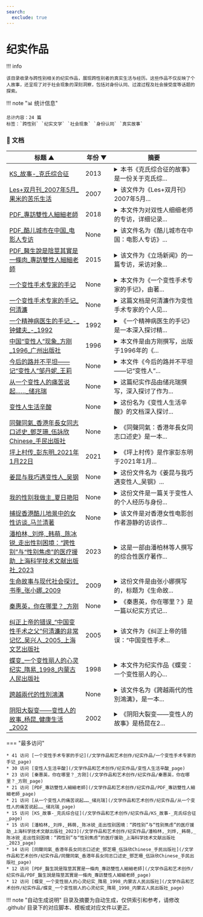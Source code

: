 ```yaml
---
search:
  exclude: true
---
```


# 纪实作品


!!! info

    该目录收录与跨性别相关的纪实作品，展现跨性别者的真实生活与经历。这些作品不仅反映了个人故事，还呈现了对于社会现象的深刻洞察，包括对身份认同、过渡过程及社会接受度等话题的探索。



!!! note "📊 统计信息"

    总计内容：24 篇
    标签：`跨性别` `纪实文学` `社会现象` `身份认同` `真实故事`



### 📄 文档

<table>
<thead><tr>
<th style="width: 40%" data-sortable="true" data-sort-direction="asc" data-sort-type="text">标题 ▲</th>
<th style="width: 15%" data-sortable="true" data-sort-direction="desc" data-sort-type="year">年份 ▼</th>
<th style="width: 45%">摘要</th>
</tr></thead>
<tbody>
<tr data-name="KS_故事-_克氏综合征" data-year="2013" data-date="2024-10-29 07:17:11">
                <td><a href="KS_故事-_克氏综合征_page" class="md-button">KS_故事-_克氏综合征</a></td>
                <td class="year-cell">2013</td>
                <td class="description-cell"><details markdown>
                    <summary>本书《克氏综合征的故事》是一份关于克氏综...</summary>
                    <div class="description">
                        本书《克氏综合征的故事》是一份关于克氏综合征（Klinefelter Syndrome，KS）患者及其家属的详尽信息指南。由Iain W McKinlay编纂的这本书为克氏综合征患者、家属、医疗工作者和公众提供了对该病症的基础知识、症状表现、影响、及医学干预的全面介绍。内容涵盖克氏综合征的遗传机制、临床表现、心理影响、医疗资源、患者故事、研究进展等，甚至包括对克氏综合征的社会认知和法律政策等方面的探讨。书中强调，克氏综合征患者并不孤单，号召公众关注与支持这一特殊群体。同时，书中还穿插着来自医学专家的观点与建议，以及志愿者们的努力与奉献。通过详细的讨论，读者可以了解到患者往往面临的生理和心理挑战，以及应对这些挑战的可能途径。更有助于克氏综合征患者及其家庭了解到如何在生活中寻找支持和信息的资源。
                        <br>年份：2013
                        <br>收录日期：2024-10-29 07:17:11
                    </div>
                </details></td>
            </tr>
<tr data-name="Les+双月刊_2007年5月_果米的苦乐生活" data-year="2007" data-date="2024-11-23 03:16:28">
                <td><a href="Les+双月刊_2007年5月_果米的苦乐生活_page" class="md-button">Les+双月刊_2007年5月_果米的苦乐生活</a></td>
                <td class="year-cell">2007</td>
                <td class="description-cell"><details markdown>
                    <summary>该文件为《Les+双月刊》2007年5月...</summary>
                    <div class="description">
                        该文件为《Les+双月刊》2007年5月刊的PDF文档，主要探讨了与女性同性恋（拉拉）、跨性别及多元性别相关的生活、情感与社会活动。内容涵盖了多个主题，包括人物访谈、社会运动、文化活动和相关法律政策等，旨在记录女性同性恋者的生活状态与挑战。该期刊特定地介绍了参与《Les+》工作的成员果米的个人经历，包括她在杂志发放中面临的艰辛与快乐，努力提高女性同性恋者的可见性和团体凝聚力。文章提到从网络生成的拉拉社群如何逐渐发展成为一个支持与分享的空间，并强调了在社会压力下同性恋者所遭受的精神困扰与旁观者的恐同心理。通过访聊与个人叙述，体现了拉拉群体的多样性与他们对于社会认可与爱情的向往。
                        <br>年份：2007
                        <br>收录日期：2024-11-23 03:16:28
                    </div>
                </details></td>
            </tr>
<tr data-name="PDF_專訪雙性人細細老師" data-year="2018" data-date="2024-11-07 19:25:09">
                <td><a href="PDF_專訪雙性人細細老師_page" class="md-button">PDF_專訪雙性人細細老師</a></td>
                <td class="year-cell">2018</td>
                <td class="description-cell"><details markdown>
                    <summary>本文件为对双性人细细老师的专访，详细记录...</summary>
                    <div class="description">
                        本文件为对双性人细细老师的专访，详细记录了她的成长经历、身份认同及面临的挑战。细细老师（本名陆月明）从小到大经历了多次医疗手术，因医生误判断其性别，导致她在儿童时期便被迫接受了一系列身体上的改造。在访谈中，她描述了自己出生时医生无法判断性别的情形，以及在接受手术过程中所经历的痛苦与挣扎。她指出，香港的医疗系统对双性人缺乏理解，常将其视为病理化的个体，强迫其选择性别，这使得双性人的人生充满困惑与痛苦。尽管经历重重困难，细细老师坚韧不拔，现任注册中医、注册社工及临床催眠治疗师，她还积极参与双性人支援组织的工作，帮助他人并呼吁社会对双性人群体的理解和接受。访谈中，她表达了希望双性人能得到尊重和基本人权的愿望，向社会传达双性人并非病态特殊。如细细老师所言：“与他人的目光与朋辈欺凌确是很难受，但我希望仍在暗处的双性人知道他们并不孤单。”
                        <br>年份：2018
                        <br>收录日期：2024-11-07 19:25:09
                    </div>
                </details></td>
            </tr>
<tr data-name="PDF_酷儿城市在中国_电影人专访" data-year="None" data-date="2024-11-07 18:55:23">
                <td><a href="PDF_酷儿城市在中国_电影人专访_page" class="md-button">PDF_酷儿城市在中国_电影人专访</a></td>
                <td class="year-cell">None</td>
                <td class="description-cell"><details markdown>
                    <summary>该文件名为《酷儿城市在中国：电影人专访》...</summary>
                    <div class="description">
                        该文件名为《酷儿城市在中国：电影人专访》，是关于中国电影人如何在酷儿文化中探索和表达自身身份的纪实作品。文中通过对多位电影人的深入访谈，揭示了他们在创作过程中的思想历程以及面对社会偏见时的挑战与坚持。作品中涉及了跨性别和酷儿群体在中国社会中的生存现状，讲述了这些电影人如何通过艺术来发声和影响社会对性别多样性的理解。

文中有诸如“我的电影不仅是个人的故事，更是整个群体的声音”的表述，展现了电影人在创作中体现的使命感。这部作品不仅描绘了各位电影人的创作经历，也反映了他们对性别认同与社会接受度之间矛盾的深刻思考。
                        <br>年份：None
                        <br>收录日期：2024-11-07 18:55:23
                    </div>
                </details></td>
            </tr>
<tr data-name="PDF_醫生說是陰莖其實是一條肉_專訪雙性人細細老師" data-year="2015" data-date="2024-11-07 19:25:31">
                <td><a href="PDF_醫生說是陰莖其實是一條肉_專訪雙性人細細老師_page" class="md-button">PDF_醫生說是陰莖其實是一條肉_專訪雙性人細細老師</a></td>
                <td class="year-cell">2015</td>
                <td class="description-cell"><details markdown>
                    <summary>该文件为《立场新闻》的一篇专访，采访对象...</summary>
                    <div class="description">
                        该文件为《立场新闻》的一篇专访，采访对象为双性人细细老师，详细记录了她的生命故事与过渡经历。细细老师在访谈中分享了自己出生时的性别不确定性，以及如何被社会和医疗体系强迫接受手术，以符合传统的性别角色。她描述了自己在医治过程中遭遇的痛苦与困扰，并坦言自己身体的真实状况与身份认同的挣扎。在她的故事中，双性人在医疗、家庭及社会中面临的困难一一浮现。细细老师还指出，尽管她经历了许多手术，仍然发现自己体内有未发育的子宫，进一步揭示了社会对双性人群体的忽视与偏见。她的经历不仅反映了个人的困境，同时也触及了社会政策对双性人的歧视和缺乏认可。细细老师在访谈中强调了爱和接纳的重要性，并倡导社会应当对双性人及性别多样性有更深入的理解与尊重。
                        <br>年份：2015
                        <br>收录日期：2024-11-07 19:25:31
                    </div>
                </details></td>
            </tr>
<tr data-name="一个变性手术专家的手记" data-year="None" data-date="2024-12-13 05:32:01">
                <td><a href="一个变性手术专家的手记_page" class="md-button">一个变性手术专家的手记</a></td>
                <td class="year-cell">None</td>
                <td class="description-cell"><details markdown>
                    <summary>本文件为《一个变性手术专家的手记》，由著...</summary>
                    <div class="description">
                        本文件为《一个变性手术专家的手记》，由著名变性手术专家何清旅撰写，详细描述了变性手术的医疗过程与社会反响。该文通过记录多位易性癖患者的真实故事，揭示了他们在性别认同上的痛苦经历与追求变性的决心。内容涉及易性癖的医学定义、手术实践的伦理考量，以及手术对患者生活的深远影响。其中，专家亲历的多个手术案例，体现了变性手术在中国的发展历程与挑战。文中还提及了患者们在求医过程中的心理挣扎，他们的信件暴露出社会对跨性别群体的偏见与误解，呼吁社会对于易性癖患者的理解与同情。
                        <br>年份：None
                        <br>收录日期：2024-12-13 05:32:01
                    </div>
                </details></td>
            </tr>
<tr data-name="一个变性手术专家的手记_何清濂" data-year="None" data-date="2024-12-13 05:32:01">
                <td><a href="一个变性手术专家的手记_何清濂_page" class="md-button">一个变性手术专家的手记_何清濂</a></td>
                <td class="year-cell">None</td>
                <td class="description-cell"><details markdown>
                    <summary>这篇文档是何清濂作为变性手术专家的个人见...</summary>
                    <div class="description">
                        这篇文档是何清濂作为变性手术专家的个人见证与感悟，记录了他在进行诸多变性手术后，与患者之间的感人故事和心理历程。文件中提及了易性癖与变性人的困扰，以及社会对他们的偏见和误解。何清濂详细描述了第一位接受手术的变性人秦惠荣的经历，并透过法律和医学的视角探讨了变性手术的复杂性和必要性。他提到许多易性癖患者从小便感到自己的内心与身体相悖，生活在极大的痛苦与绝望中，渴求被理解与接纳。文中不仅介绍了手术的医学过程，还叙述了患者在手术后的新生活，如秦惠荣告别之前的生活，重塑自己及融入社会的挑战。文件也提醒了众多患者在追求变性手术的同时，心理辅导和社会支持的重要性，以及如何在社会环境中找到自己的位置。
                        <br>年份：None
                        <br>收录日期：2024-12-13 05:32:01
                    </div>
                </details></td>
            </tr>
<tr data-name="一个精神病医生的手记_-_钟健夫_-_1992" data-year="1992" data-date="2024-12-13 05:32:01">
                <td><a href="一个精神病医生的手记_-_钟健夫_-_1992_page" class="md-button">一个精神病医生的手记_-_钟健夫_-_1992</a></td>
                <td class="year-cell">1992</td>
                <td class="description-cell"><details markdown>
                    <summary>《一个精神病医生的手记》是一本深入探讨精...</summary>
                    <div class="description">
                        《一个精神病医生的手记》是一本深入探讨精神疾病与性别身份的书籍，由精神病医生钟健夫所著。本书共分为九个章节，涵盖从医院案例到文化背景的多个方面，包括性别认同、性行为的多样性以及精神病患者的真实经历。书中提到了一些令人深思的议题，例如对女乒乓球员的性错位的分析，以及对自认为是女性的男性的描述。

该书详细介绍了患者在精神病院的生活，并对杀人犯罪案例进行探讨，揭示了心理健康与社会规范之间的复杂关系。通过这些故事，作者不仅讲述了患者的痛苦经历，还反映出社会对精神疾病和性别多样性的不理解与偏见，展示了这一领域的法律与道德困境。

书中的附录部分也提供了有关精神病学历史及相关研究的参考资料，使得这一素材对学者、研究者及公众都有很高的参考价值。
                        <br>年份：1992
                        <br>收录日期：2024-12-13 05:32:01
                    </div>
                </details></td>
            </tr>
<tr data-name="中国“变性人”现象_方刚_1996_广州出版社" data-year="1996" data-date="2024-12-13 05:32:01">
                <td><a href="中国“变性人”现象_方刚_1996_广州出版社_page" class="md-button">中国“变性人”现象_方刚_1996_广州出版社</a></td>
                <td class="year-cell">1996</td>
                <td class="description-cell"><details markdown>
                    <summary>本文件是由方刚撰写，出版于1996年的《...</summary>
                    <div class="description">
                        本文件是由方刚撰写，出版于1996年的《变性人现象》一书，主要探讨了中国的变性人群体及其社会处境。文中详细记录了跨性别者的生命故事和过渡经历，揭示了他们在社会、家庭及医疗体系中所面临的挑战与困境。方刚通过对个人案例的引用，展示了变性人如何寻求自我认同，以及在法律和医疗资源方面存在的不足。书中对变性人的社会认知进行了反思，强调社会对性别认同的理解和接受程度对跨性别者生存状况的重要影响。这本书不仅是对当时中国变性人现状的深刻记录，也为后续的学术研究和社会讨论提供了宝贵的第一手资料。
                        <br>年份：1996
                        <br>收录日期：2024-12-13 05:32:01
                    </div>
                </details></td>
            </tr>
<tr data-name="今后的路并不平坦——记“变性人”邹丹妮_王莉" data-year="None" data-date="2024-12-13 05:32:01">
                <td><a href="今后的路并不平坦——记“变性人”邹丹妮_王莉_page" class="md-button">今后的路并不平坦——记“变性人”邹丹妮_王莉</a></td>
                <td class="year-cell">None</td>
                <td class="description-cell"><details markdown>
                    <summary>本文件《今后的路并不平坦——记“变性人”...</summary>
                    <div class="description">
                        本文件《今后的路并不平坦——记“变性人”邹丹妮》由王莉撰写，主要讲述了跨性别者邹丹妮的个人经历和她在社会中所面临的挑战与困境。文本描绘了邹丹妮的生命故事，从她的性别认同的觉醒，到在社会、家庭和医疗体系中所经历的多重压力。作者通过生动的叙述展示了邹丹妮如何勇敢面对歧视与偏见，同时也反映了她对未来的期待与不安。文章中的一些句子深入人心，如邹丹妮表达了对自身身份的渴望与挣扎，以及在转型道路上遇到的种种阻碍。这不仅是一个个体的故事，也是对整个跨性别群体生存现状的真实记录。
                        <br>年份：None
                        <br>收录日期：2024-12-13 05:32:01
                    </div>
                </details></td>
            </tr>
<tr data-name="从一个变性人的痛苦说起……_储兆瑞" data-year="None" data-date="2024-12-13 05:32:01">
                <td><a href="从一个变性人的痛苦说起……_储兆瑞_page" class="md-button">从一个变性人的痛苦说起……_储兆瑞</a></td>
                <td class="year-cell">None</td>
                <td class="description-cell"><details markdown>
                    <summary>这篇纪实作品由储兆瑞撰写，深入探讨了作为...</summary>
                    <div class="description">
                        这篇纪实作品由储兆瑞撰写，深入探讨了作为变性人所经历的种种痛苦与挑战。文中以第一人称视角，生动描绘了作者的生命故事，包括自我认同的挣扎、社会偏见的冲击及在变性过程中面临的种种困难。作者详细回忆了过渡过程中的心路历程，特别是面对社会与家庭的反应、心理上的孤独与挣扎，以及对于身体和身份的自我认同。作品还充满了对人性和情感的反思，展现了变性人面临的心理困境与生存斗争。通过个人经历，作者希望引发社会对跨性别群体的理解与关注，并呼吁更多人能够对这群体给予支持与尊重。
                        <br>年份：None
                        <br>收录日期：2024-12-13 05:32:01
                    </div>
                </details></td>
            </tr>
<tr data-name="变性人生活辛酸" data-year="None" data-date="2024-12-13 05:32:01">
                <td><a href="变性人生活辛酸_page" class="md-button">变性人生活辛酸</a></td>
                <td class="year-cell">None</td>
                <td class="description-cell"><details markdown>
                    <summary>这份名为《变性人生活辛酸》的文档深入探讨...</summary>
                    <div class="description">
                        这份名为《变性人生活辛酸》的文档深入探讨了跨性别个体的生活经历与艰辛。文中呈现了一段惊险的历程，主人公经历了法律困境、家庭挑战与社会偏见。文中提及，主角在经历困难后与其心爱的小猫“萨里”结成伴侣，并进行了象征性的婚礼，反映出其在面对社会压力与个人身份认同的复杂感受。此文档中，作者通过讲述具体的故事和人物来揭示变性人在现代社会中的艰辛境遇，包括相关的法律和社交障碍，强调了变性人群体所面对的就业歧视和社会排斥现象。整体上，这份文档不仅提供了生动的个案研究，同时也为理解跨性别者的生活现状提供了重要的视角。
                        <br>年份：None
                        <br>收录日期：2024-12-13 05:32:01
                    </div>
                </details></td>
            </tr>
<tr data-name="同聲同氣_香港年長女同志口述史_鄧芝珊_伍詠欣Chinese_手民出版社" data-year="None" data-date="2024-12-13 05:32:01">
                <td><a href="同聲同氣_香港年長女同志口述史_鄧芝珊_伍詠欣Chinese_手民出版社_page" class="md-button">同聲同氣_香港年長女同志口述史_鄧芝珊_伍詠欣Chinese_手民出版社</a></td>
                <td class="year-cell">None</td>
                <td class="description-cell"><details markdown>
                    <summary>《同聲同氣：香港年長女同志口述史》是一本...</summary>
                    <div class="description">
                        《同聲同氣：香港年長女同志口述史》是一本记录了多位香港年长女同志生活和过渡经历的纪实作品。书中通过阿安和阿宝等人的生命故事，展示了她们从青春到老年的爱情与孤独、奋斗与牺牲，讨论了跨性别与女性主义在香港社会中的地位与挑战。作品中阿安出生于1958年，成长于文化氛围浓厚的香港，经历了许多与性同恋相关的社会禁忌与个人情感的纠葛，以及在传统家庭中的挣扎。她的故事为我们呈现了女同志在历史变迁中的记忆及身份认同的问题。而阿宝作为一位跨越不同年代与社会环境的女性，通过她与其他女性的恋爱经历，探讨了爱情与社会对女性及其性向的期待和压力。书中不仅展示了个人的成长与情感，还有港英政府对同性恋的法律政策的变化及其对群体生存状况的影响。
                        <br>年份：None
                        <br>收录日期：2024-12-13 05:32:01
                    </div>
                </details></td>
            </tr>
<tr data-name="坪上村传_彭东明_2021年1月22日" data-year="2021" data-date="2024-11-23 03:59:33">
                <td><a href="坪上村传_彭东明_2021年1月22日_page" class="md-button">坪上村传_彭东明_2021年1月22日</a></td>
                <td class="year-cell">2021</td>
                <td class="description-cell"><details markdown>
                    <summary>《坪上村传》是作家彭东明于2021年1月...</summary>
                    <div class="description">
                        《坪上村传》是作家彭东明于2021年1月22日出版的长篇小说，该小说通过传记的方式描绘一个村庄的历史与现状，意在为本土文化的传承与发扬贡献力量。彭东明在书中记录了村庄中普通人如村支书老万、长贵及他的六个孩子等人的生活故事，体现了他们在现代转型社会中所承受的种种困境与挑战。通过真实生活的细腻描绘，作者不仅关照了历史，也反映了乡村教育扶贫的现状与困境，让读者感受到乡村教育对未来的重要性。小说在结构上包含了八个篇章，总字数达26万，字里行间透露着彭东明对农村教育以及农耕文明的深刻思考与细腻观察。该书还交织了诸多乡村故事与文化资源，展示出对当地历史及人文关怀的深刻理解。
                        <br>年份：2021
                        <br>收录日期：2024-11-23 03:59:33
                    </div>
                </details></td>
            </tr>
<tr data-name="姜昆与我巧遇变性人_吴钢" data-year="None" data-date="2024-12-13 05:32:01">
                <td><a href="姜昆与我巧遇变性人_吴钢_page" class="md-button">姜昆与我巧遇变性人_吴钢</a></td>
                <td class="year-cell">None</td>
                <td class="description-cell"><details markdown>
                    <summary>这份文件名为《姜昆与我巧遇变性人_吴钢》...</summary>
                    <div class="description">
                        这份文件名为《姜昆与我巧遇变性人_吴钢》，内容为一篇纪实作品，结合了个人经历与新加坡特殊的社会文化现象。作者通过与一位变性人小蓝的偶然相遇，深入探讨了新加坡华人社会中的性别认同与文化冲突。文本描绘了新加坡的多元文化环境，特别是涉及华人的生活方式。文章中提到的小蓝表明了转变过程中的身体与心理变化，以及在社会中作为“人妖”所面临的现状，既有对外界的适应与反抗，也涉及到对自身身份认同的追寻。作者在描述中融合了新加坡的社会政策、经济现象及个体生命故事，带读者了解了在异国其境中，华人如何创造出一片生存的天地。文中提到的“小蓝的当铺”，映射出社会底层人们的生存状态，同时对新加坡的景观及人际关系具有无可替代的观察与思考。
                        <br>年份：None
                        <br>收录日期：2024-12-13 05:32:01
                    </div>
                </details></td>
            </tr>
<tr data-name="我的性别我做主_夏日艳阳" data-year="None" data-date="2024-12-13 05:32:01">
                <td><a href="我的性别我做主_夏日艳阳_page" class="md-button">我的性别我做主_夏日艳阳</a></td>
                <td class="year-cell">None</td>
                <td class="description-cell"><details markdown>
                    <summary>这份文件是一篇关于变性人的个人经历与身份...</summary>
                    <div class="description">
                        这份文件是一篇关于变性人的个人经历与身份认同的纪实作品，讲述了刘晓晶的成长故事及其变性手术的经历。刘晓晶从小就感受到性别认同的冲突，她在家人支持下勇敢追求自己的真实身份。在接受了变性手术后，刘晓晶从一个生理上的男性成功转变为女性，她的身体和心理都经历了深刻的蜕变。文件中不仅展示了她在手术过程中的痛苦经历，还提到她参与的变性人美丽大赛以及所获奖项，说明了她在社会中的转变与接受度。文本还探讨了社会对变性人与人妖、同性恋、异装癖等的不同理解，试图厘清各者之间的区别。整份文件不仅反映个人的生存现状，也引发对跨性别群体在社会中地位的思考。
                        <br>年份：None
                        <br>收录日期：2024-12-13 05:32:01
                    </div>
                </details></td>
            </tr>
<tr data-name="捕捉香港酷儿地景中的女性访谈_马兰清著" data-year="None" data-date="2024-11-23 02:56:13">
                <td><a href="捕捉香港酷儿地景中的女性访谈_马兰清著_page" class="md-button">捕捉香港酷儿地景中的女性访谈_马兰清著</a></td>
                <td class="year-cell">None</td>
                <td class="description-cell"><details markdown>
                    <summary>该文件是对香港女性电影创作者游静的访谈作...</summary>
                    <div class="description">
                        该文件是对香港女性电影创作者游静的访谈作品，主要探讨她的影片《好郁》的创作背景及影响。游静的《好郁》是第一部从女性主义视角出发，聚焦于香港女同性恋生活的叙事电影。在访谈中，游静分享了她的电影制作经历，包括她如何从英国教育体系中受到影响，如何发现自己的性取向，以及面对电影行业中存在的性别与性取向的偏见。她也谈及了在影片制作中面临的挑战，如审查制度对作品自由表达的压制，以及香港社会对同性恋议题的接受程度与变化。游静强调了电影不仅是个人创作，也是对社会环境的反思，展示了在一个空间狭小且充满矛盾的城市中，女性之间情感交流和身份认同的重要性。访谈清楚地描绘出游静如何通过自己的作品探索历史、文化和阶级关系，特别是在香港的社会脉络中展现LGBTQ群体的真实经历與生存状况。
                        <br>年份：None
                        <br>收录日期：2024-11-23 02:56:13
                    </div>
                </details></td>
            </tr>
<tr data-name="潘柏林,_刘烨,_韩萌,_陈冰锐_走出性别困境：“跨性别”与“性别焦虑”的医疗援助_上海科学技术文献出版社_2023" data-year="2023" data-date="2024-12-13 05:32:01">
                <td><a href="潘柏林,_刘烨,_韩萌,_陈冰锐_走出性别困境：“跨性别”与“性别焦虑”的医疗援助_上海科学技术文献出版社_2023_page" class="md-button">潘柏林,_刘烨,_韩萌,_陈冰锐_走出性别困境：“跨性别”与“性别焦虑”的医疗援助_上海科学技术文献出版社_2023</a></td>
                <td class="year-cell">2023</td>
                <td class="description-cell"><details markdown>
                    <summary>这是一部由潘柏林等人撰写的综合性医疗著作...</summary>
                    <div class="description">
                        这是一部由潘柏林等人撰写的综合性医疗著作，主要聚焦于跨性别者在面对性别焦虑时所需的医疗支持和服务。书中详细论述了跨性别者的心理、生理、生存现状和法律政策，强调了医疗支持对他们的重要性，并介绍了跨性别医疗的流程和所面临的挑战。特别是对跨性别青少年的青春期抑制治疗，作者指出其能够暂时缓解性别焦虑，并给予青少年必要的探索时间。书中还涉及了如何在家庭和社会环境中接纳跨性别者，以及家长需要如何理解和支持他们的孩子。这本书不仅为医务人员提供了专业知识，也为跨性别者及其家庭提供了必要的心理支持和理解。
                        <br>年份：2023
                        <br>收录日期：2024-12-13 05:32:01
                    </div>
                </details></td>
            </tr>
<tr data-name="生命故事与现代社会探讨_书季_张小娜_2009" data-year="2009" data-date="2024-11-23 02:23:38">
                <td><a href="生命故事与现代社会探讨_书季_张小娜_2009_page" class="md-button">生命故事与现代社会探讨_书季_张小娜_2009</a></td>
                <td class="year-cell">2009</td>
                <td class="description-cell"><details markdown>
                    <summary>这份文件是由张小娜撰写的，标题为《生命故...</summary>
                    <div class="description">
                        这份文件是由张小娜撰写的，标题为《生命故事与现代社会探讨》，发表于2009年，属于文学作品和艺术创作范畴。文件内容涵盖了生命故事、个人经历以及与现代社会互动的思考，逐渐阐述了在现代社会中面临的多元性别挑战和生活体验。文章中引用了各种文化与思想，对跨性别及多元性别问题展开了深入探讨，涉及了个人感受与社会环境的碰撞，例如通过生活细节描绘了个体情感与社会认知之间的关系。记录了一些对话和故事片段，反映了在现代社会中生存的复杂性，充满了对生活哲理的思考和个人对多元性的承认。
                        <br>年份：2009
                        <br>收录日期：2024-11-23 02:23:38
                    </div>
                </details></td>
            </tr>
<tr data-name="秦惠英，你在哪里？_方刚" data-year="None" data-date="2024-12-13 05:32:01">
                <td><a href="秦惠英，你在哪里？_方刚_page" class="md-button">秦惠英，你在哪里？_方刚</a></td>
                <td class="year-cell">None</td>
                <td class="description-cell"><details markdown>
                    <summary>《秦惠英，你在哪里？》是一篇以纪实方式记...</summary>
                    <div class="description">
                        《秦惠英，你在哪里？》是一篇以纪实方式记录中国首位变性人秦惠英的生平与过渡经历的文档。文件详细叙述了秦惠英的求学经历、对自己性别认同的探索、以及在进行变性手术后的生活挑战。文本指出，秦惠英自小在一个农民家庭长大，并在复旦大学完成学业，期间逐渐觉醒对性别认同的渴望。她经历了重大的心理挣扎和社会压力，同时也勇敢地决定向社会公布自己的身份，成为变性人的代表之一。

文件中提到，秦惠英在变性手术前后面临家庭、社会和职场的多重压力，而她的自我曝光不仅是个人的选择，也是希望能为更多易性癖者带来社会的理解与支持。秦惠英的真实经历反映了当时中国社会对变性人和易性癖者的偏见与歧视，记录了她在追求身份认同和社会接纳过程中的艰辛与坚韧。
                        <br>年份：None
                        <br>收录日期：2024-12-13 05:32:01
                    </div>
                </details></td>
            </tr>
<tr data-name="纠正上帝的错误_“中国变性手术之父”何清濂的非常记忆_吴兴人_2005_上海文艺出版社" data-year="2005" data-date="2024-12-13 05:32:01">
                <td><a href="纠正上帝的错误_“中国变性手术之父”何清濂的非常记忆_吴兴人_2005_上海文艺出版社_page" class="md-button">纠正上帝的错误_“中国变性手术之父”何清濂的非常记忆_吴兴人_2005_上海文艺出版社</a></td>
                <td class="year-cell">2005</td>
                <td class="description-cell"><details markdown>
                    <summary>该文件为《纠正上帝的错误：“中国变性手术...</summary>
                    <div class="description">
                        该文件为《纠正上帝的错误：“中国变性手术之父”何清濂的非常记忆》，由吴兴人于2005年出版，隶属于上海文艺出版社。内容涉及了何清濂医生的个人经历和在变性手术领域的贡献，生动地记录了变性人群体在中国所面临的挑战与困境。书中以何清濂的视角，揭示了医疗界如何看待跨性别者的身体和身份，回顾了多年来的医患关系，以及他在推动相关医疗技术和法律政策方面所做的努力。作品还结合社会背景、个人故事和真实案例，向读者展示了跨性别者的生存现状和内心挣扎，是一部重要的文献和真实记录，值得关注和反思。
                        <br>年份：2005
                        <br>收录日期：2024-12-13 05:32:01
                    </div>
                </details></td>
            </tr>
<tr data-name="蝶变_一个变性丽人的心灵纪实_隋易_1998_内蒙古人民出版社" data-year="1998" data-date="2024-12-13 05:32:01">
                <td><a href="蝶变_一个变性丽人的心灵纪实_隋易_1998_内蒙古人民出版社_page" class="md-button">蝶变_一个变性丽人的心灵纪实_隋易_1998_内蒙古人民出版社</a></td>
                <td class="year-cell">1998</td>
                <td class="description-cell"><details markdown>
                    <summary>本文件为纪实作品《蝶变：一个变性丽人的心...</summary>
                    <div class="description">
                        本文件为纪实作品《蝶变：一个变性丽人的心灵纪实》，由隋易撰写，出版于1998年，由内蒙古人民出版社出版。该书详细记录了一位跨性别女性的生命故事与心灵变化，描绘了她在性别认同过渡过程中的挣扎与成长。书中通过真实的生活记录，展示了跨性别者在家庭、社会以及自身内心深处所面临的挑战与困境，展现了强烈的个体性与情感深度。隋易通过如诗的语言生动地描绘了主人公的心路历程和对自我的探索，提供了对跨性别议题的深入思考与理解，尤其是女性身份的重构以及社会对这一身份的认知偏差。本书不仅是对个人经历的记录，也是对跨性别群体共同经历与生存现状的反思与呼吁。
                        <br>年份：1998
                        <br>收录日期：2024-12-13 05:32:01
                    </div>
                </details></td>
            </tr>
<tr data-name="跨越兩代的性別鴻溝" data-year="None" data-date="2024-11-02 02:44:58">
                <td><a href="跨越兩代的性別鴻溝_page" class="md-button">跨越兩代的性別鴻溝</a></td>
                <td class="year-cell">None</td>
                <td class="description-cell"><details markdown>
                    <summary>该文件名为《跨越兩代的性別鴻溝》，是一本...</summary>
                    <div class="description">
                        该文件名为《跨越兩代的性別鴻溝》，是一本针对跨性别者及其家庭关系的纪实性作品，深刻探讨了跨性别子女和父母之间的沟通障碍及情感认知。书中通过问卷调查的形式，记录了数十位跨性别子女及其家长的亲身经历与心路历程，内容涵盖他们对性别认同的思考、对过渡过程的应对及家庭关系的影响。文中不仅探讨了子女如何面对自身性别身份的挣扎，也呈现了父母对性别认同的理解与接受过程的挑战。书中多次提到跨性别子女希望能得到更多的理解与支持，同时也希望家长能够耐心倾听、信任和尊重他们的感受。记录中的一句话“期待踏上蛻变之路的同時，卻往往被父母的不理解和否定冲击得七零八落”，反映出许多跨性别者在获得自我认同过程中的困境与痛苦。总体而言，这本书旨在促进跨性别者与家长之间的相互理解和尊重，帮助社会更好地认识和关心跨性别人士的心理需求。
                        <br>年份：None
                        <br>收录日期：2024-11-02 02:44:58
                    </div>
                </details></td>
            </tr>
<tr data-name="阴阳大裂变——变性人的故事_杨昆_健康生活_2002" data-year="2002" data-date="2024-12-13 05:32:01">
                <td><a href="阴阳大裂变——变性人的故事_杨昆_健康生活_2002_page" class="md-button">阴阳大裂变——变性人的故事_杨昆_健康生活_2002</a></td>
                <td class="year-cell">2002</td>
                <td class="description-cell"><details markdown>
                    <summary>《阴阳大裂变——变性人的故事》是杨昆在2...</summary>
                    <div class="description">
                        《阴阳大裂变——变性人的故事》是杨昆在2002年撰写的一部纪实作品，探讨了变性人群体的生活经历与心理状态。文本通过真实的访谈和案例，展现了变性人在社会中面临的挑战与困境，包括身份认同、情感关系以及社会接纳度等方面的议题。作者通过生动的故事，揭示了变性人如何在传统观念与现代社会之间找到自己的位置，展现出他们在过渡过程中所经历的痛苦与成长。这部作品旨在提高社会对跨性别群体的理解与尊重，同时也是对相关法律政策不完善情况下，生命故事与医疗资源的真实记录。
                        <br>年份：2002
                        <br>收录日期：2024-12-13 05:32:01
                    </div>
                </details></td>
            </tr>
</tbody>
</table>


<script>
const sortFunctions = {
    year: (a, b, direction) => {
        a = a === '未知' ? '0000' : a;
        b = b === '未知' ? '0000' : b;
        return direction === 'desc' ? b.localeCompare(a) : a.localeCompare(b);
    },
    count: (a, b, direction) => {
        const aNum = parseInt(a.match(/\d+/)?.[0] || '0');
        const bNum = parseInt(b.match(/\d+/)?.[0] || '0');
        return direction === 'desc' ? bNum - aNum : aNum - bNum;
    },
    text: (a, b, direction) => {
        return direction === 'desc' 
            ? b.localeCompare(a, 'zh-CN') 
            : a.localeCompare(b, 'zh-CN');
    }
};

document.addEventListener('DOMContentLoaded', function() {
    document.querySelectorAll('th[data-sortable="true"]').forEach(th => {
        th.style.cursor = 'pointer';
        th.addEventListener('click', () => sortTable(th));
        
        if (th.getAttribute('data-sort-direction')) {
            sortTable(th, true);
        }
    });
});

function sortTable(th, isInitial = false) {
    const table = th.closest('table');
    const tbody = table.querySelector('tbody');
    const colIndex = Array.from(th.parentNode.children).indexOf(th);
    
    // Store original rows with their sort values
    const rowsWithValues = Array.from(tbody.querySelectorAll('tr')).map(row => ({
        element: row,
        value: row.children[colIndex].textContent.trim(),
        html: row.innerHTML
    }));
    
    // Toggle or set initial sort direction
    const currentDirection = th.getAttribute('data-sort-direction');
    const direction = isInitial ? currentDirection : (currentDirection === 'desc' ? 'asc' : 'desc');
    
    // Update sort indicators
    th.closest('tr').querySelectorAll('th').forEach(header => {
        if (header !== th) {
            header.textContent = header.textContent.replace(/ [▼▲]$/, '');
            header.removeAttribute('data-sort-direction');
        }
    });
    
    th.textContent = th.textContent.replace(/ [▼▲]$/, '') + (direction === 'desc' ? ' ▼' : ' ▲');
    th.setAttribute('data-sort-direction', direction);
    
    // Get sort function based on column type
    const sortType = th.getAttribute('data-sort-type') || 'text';
    const sortFn = sortFunctions[sortType] || sortFunctions.text;
    
    // Sort rows
    rowsWithValues.sort((a, b) => sortFn(a.value, b.value, direction));
    
    // Clear and rebuild tbody
    tbody.innerHTML = '';
    rowsWithValues.forEach(row => {
        const tr = document.createElement('tr');
        tr.innerHTML = row.html;
        tbody.appendChild(tr);
    });
}

</script>
 

<div class="grid" markdown>

=== "最多访问"

    * 41 访问 [一个变性手术专家的手记](/文学作品和艺术创作/纪实作品/一个变性手术专家的手记_page)
    * 30 访问 [变性人生活辛酸](/文学作品和艺术创作/纪实作品/变性人生活辛酸_page)
    * 23 访问 [秦惠英，你在哪里？_方刚](/文学作品和艺术创作/纪实作品/秦惠英，你在哪里？_方刚_page)
    * 21 访问 [PDF_專訪雙性人細細老師](/文学作品和艺术创作/纪实作品/PDF_專訪雙性人細細老師_page)
    * 21 访问 [从一个变性人的痛苦说起……_储兆瑞](/文学作品和艺术创作/纪实作品/从一个变性人的痛苦说起……_储兆瑞_page)
    * 15 访问 [KS_故事-_克氏综合征](/文学作品和艺术创作/纪实作品/KS_故事-_克氏综合征_page)
    * 15 访问 [潘柏林,_刘烨,_韩萌,_陈冰锐_走出性别困境：“跨性别”与“性别焦虑”的医疗援助_上海科学技术文献出版社_2023](/文学作品和艺术创作/纪实作品/潘柏林,_刘烨,_韩萌,_陈冰锐_走出性别困境：“跨性别”与“性别焦虑”的医疗援助_上海科学技术文献出版社_2023_page)
    * 14 访问 [同聲同氣_香港年長女同志口述史_鄧芝珊_伍詠欣Chinese_手民出版社](/文学作品和艺术创作/纪实作品/同聲同氣_香港年長女同志口述史_鄧芝珊_伍詠欣Chinese_手民出版社_page)
    * 12 访问 [PDF_醫生說是陰莖其實是一條肉_專訪雙性人細細老師](/文学作品和艺术创作/纪实作品/PDF_醫生說是陰莖其實是一條肉_專訪雙性人細細老師_page)
    * 12 访问 [蝶变_一个变性丽人的心灵纪实_隋易_1998_内蒙古人民出版社](/文学作品和艺术创作/纪实作品/蝶变_一个变性丽人的心灵纪实_隋易_1998_内蒙古人民出版社_page)



</div>


!!! note "自动生成说明"
    目录及摘要为自动生成，仅供索引和参考，请修改 .github/ 目录下的对应脚本、模板或对应文件以更正。
